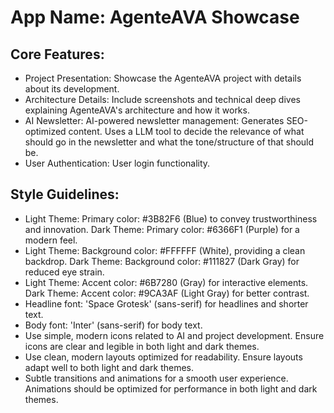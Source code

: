 # **App Name**: AgenteAVA Showcase

## Core Features:

- Project Presentation: Showcase the AgenteAVA project with details about its development.
- Architecture Details: Include screenshots and technical deep dives explaining AgenteAVA's architecture and how it works.
- AI Newsletter: AI-powered newsletter management: Generates SEO-optimized content. Uses a LLM tool to decide the relevance of what should go in the newsletter and what the tone/structure of that should be.
- User Authentication: User login functionality.

## Style Guidelines:

- Light Theme: Primary color: #3B82F6 (Blue) to convey trustworthiness and innovation. Dark Theme: Primary color: #6366F1 (Purple) for a modern feel.
- Light Theme: Background color: #FFFFFF (White), providing a clean backdrop. Dark Theme: Background color: #111827 (Dark Gray) for reduced eye strain.
- Light Theme: Accent color: #6B7280 (Gray) for interactive elements. Dark Theme: Accent color: #9CA3AF (Light Gray) for better contrast.
- Headline font: 'Space Grotesk' (sans-serif) for headlines and shorter text.
- Body font: 'Inter' (sans-serif) for body text.
- Use simple, modern icons related to AI and project development. Ensure icons are clear and legible in both light and dark themes.
- Use clean, modern layouts optimized for readability. Ensure layouts adapt well to both light and dark themes.
- Subtle transitions and animations for a smooth user experience. Animations should be optimized for performance in both light and dark themes.